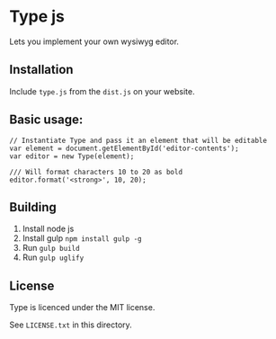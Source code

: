 # Type js

Lets you implement your own wysiwyg editor.

## Installation

Include `type.js` from the `dist.js` on your website.

## Basic usage:

    // Instantiate Type and pass it an element that will be editable
    var element = document.getElementById('editor-contents');
    var editor = new Type(element);
    
    /// Will format characters 10 to 20 as bold
    editor.format('<strong>', 10, 20);

## Building

1. Install node js
2. Install gulp `npm install gulp -g`
3. Run `gulp build`
3. Run `gulp uglify`

## License

Type is licenced under the MIT license.

See `LICENSE.txt` in this directory.
